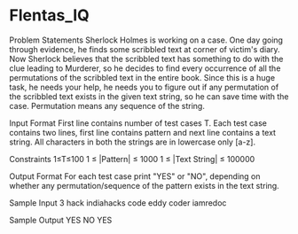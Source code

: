 # Flentas_IQ

Problem Statements
Sherlock Holmes is working on a case. One day going through evidence, he finds some scribbled text at
corner of victim's diary. Now Sherlock believes that the scribbled text has something to do with the clue
leading to Murderer, so he decides to find every occurrence of all the permutations of the scribbled text in
the entire book. Since this is a huge task, he needs your help, he needs you to figure out if any permutation of
the scribbled text exists in the given text string, so he can save time with the case. Permutation means any
sequence of the string.

Input Format
First line contains number of test cases T. Each test case contains two lines, first line contains pattern and
next line contains a text string. All characters in both the strings are in lowercase only [a-z].

Constraints
1≤T≤100
1 ≤ |Pattern| ≤ 1000
1 ≤ |Text String| ≤ 100000

Output Format
For each test case print "YES" or "NO", depending on whether any permutation/sequence of the pattern
exists in the text string.

Sample Input
3
hack
indiahacks
code
eddy
coder
iamredoc

Sample Output
YES
NO
YES
